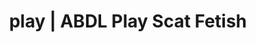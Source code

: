 ---
categories:
- Gender-Fluid
- Self-Pleasure
- Slow Burn
- Digital Dominance
- Femdom
image: /assets/images/1747714215967.jpg
layout: post
schema:
  description: Premium adult content featuring Scat Fetish, ABDL Play. High-quality
    artwork with provocative themes.
  keywords:
  - Femdom
  - ABDL Play
  - Alt Aesthetic
  - Fantasy Kink
  - Ethical Porn
  - Digital Dominance
  - Scat Fetish
  name: 1747714215967 | Scat Fetish ABDL Play
  type: VisualArtwork
seo:
  description: Featured content with sensual Scat Fetish, ABDL Play. HD images available.
  keywords: Scat Fetish, ABDL Play
  og_image: /assets/images/1747714215967.jpg
  schema_type: VisualArtwork
tags:
- '#play'
- Scat Fetish
- ABDL Play
title: play | ABDL Play Scat Fetish
---